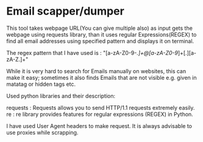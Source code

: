 # Email scapper/dumper

This tool takes webpage URL(You can give multiple also) as input gets the webpage using requests library,
than it uses regular Expressions(REGEX) to find all email addresses using specified pattern and displays it on terminal.

The regex pattern that I have used is : "[a-zA-Z0-9-_.]+@[a-zA-Z0-9_]+[.][a-zA-Z.]+"

While it is very hard to search for Emails manually on websites, this can make it easy; 
sometimes it also finds Emails that are not visible e.g. given in matatag or hidden tags etc.

Used python libraries and their description:

requests : Requests allows you to send HTTP/1.1 requests extremely easily.
re : re library provides features for regular expressions (REGEX) in Python.


I have used User Agent headers to make request.
It is always advisable to use proxies while scrapping.


